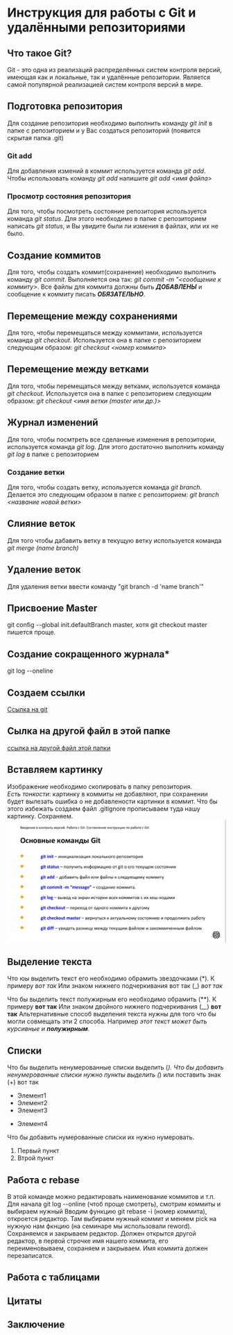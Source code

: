 # Инструкция для работы с Git и удалёнными репозиториями

## Что такое Git?
Git - это одна из реализаций распределённых систем контроля версий, имеющая как и локальные, так и удалённые репозитории. Является самой популярной реализацией систем контроля версий в мире.
## Подготовка репозитория
Для создание репозитория необходимо выполнить команду *git init*  в папке с репозиторием и у Вас создаться репозиторий (появится скрытая папка .git)


### Git add
Для добавления измений в коммит используется команда *git add*. Чтобы использовать команду *git add* напишите *git add <имя файла>*

### Просмотр состояния репозитория
Для того, чтобы посмотреть состояние репозитория используется команда *git status*. Для этого необходимо в папке с репозиторием написать *git status*, и Вы увидите были ли измения в файлах, или их не было.

## Создание коммитов
Для того, чтобы создать коммит(сохранение) необходимо выполнить команду *git commit*. Выполняется она так: *git commit -m "<сообщение к коммиту>*. Все файлы для коммита должны быть ***ДОБАВЛЕНЫ*** и сообщение к коммиту писать ***ОБЯЗАТЕЛЬНО***.

## Перемещение между сохранениями
Для того, чтобы перемещаться между коммитами, используется команда *git checkout*. Используется она в папке с репозиторием следующим образом: *git checkout <номер коммита>*

## Перемещение между ветками
Для того, чтобы перемещаться между ветками, используется команда *git checkout*. Используется она в папке с репозиторием следующим образом: *git checkout <имя ветки (master  или др.)>*

## Журнал изменений
Для того, чтобы посмтреть все сделанные изменения в репозитории, используется команда *git log*. Для этого достаточно выполнить команду *git log* в папке с репозиторием

### Создание ветки

Для того, чтобы создать ветку, используется команда *git branch*. Делается это следующим образом в папке с репозиторием: *git branch <название новой ветки>*

## Слияние веток

Для того чтобы дабавить ветку в текущую ветку используется команда *git merge (name branch)*

## Удаление веток
Для удаления ветки ввести команду "git branch -d 'name branch'"

## Присвоение Master
git config --global init.defaultBranch master, хотя git checkout master пишется проще.

## Создание сокращенного журнала*
git log --oneline

## Создаем ссылки

  [Ссылка на git](https://git-scm.com/book/ru/v2/%D0%9E%D1%81%D0%BD%D0%BE%D0%B2%D1%8B-Git-%D0%A1%D0%BE%D0%B7%D0%B4%D0%B0%D0%BD%D0%B8%D0%B5-Git-%D1%80%D0%B5%D0%BF%D0%BE%D0%B7%D0%B8%D1%82%D0%BE%D1%80%D0%B8%D1%8F)

## Сылка на другой файл в этой папке

 [ссылка на другой файл этой папки](./script.js)


 ## Вставляем картинку

 Изображение необходимо скопировать в папку репозитория.<br>
 _Есть тонкости_: картинку в коммиты не добавляют, при сохранении будет вылезать ошибка о не добавлености картинки в коммит. Что бы этого избежать создаем файл .gitignore прописываем туда нашу картинку. Сохраняем.
 ![команды git](команды_гит.jpeg)

## Выделение текста

Что юы выделить текст его необходимо обрамить звездочками (*). К примеру *вот так* Или знаком нижнего подчеркивания вот так (_) _вот так_

Что бы выделить текст полужирным его необходимо обрамить (**). К примеру **вот так** Или знаком двойного нижнего подчеркивания (__) __вот так__
Альтернативные способ выделения текста нужны для того что бы могли совмещать эти 2 способа. Например _этот текст может быть курсивные и **полужирным**._

## Списки
Что бы выделить ненумерованные списки выделить (*).
Что бы добавить ненумерованные списки нужно пункты выделить (*) или поставить знак (+) вот так
* Элемент1
* Элемент2
* Элемент3
+ Элемент4

Что бы добавить нумерованные списки их нужно нумеровать. 
1. Первый пункт
2. Втрой пункт

## Работа с  rebase

В этой команде можно редактировать наименование коммитов и т.п.
Для начала git log --online (чтоб проще смотреть), смотрим коммиты и выбираем нужный
Вводим функцию git rebase -i (номер коммита), откроется редактор. Там выбираем нужный коммит и меняем pick на нужную нам фкнцию (на семинаре мы использовали reword). Сохраняемся и закрываем редактор. Должен открытся другой редактор, в первой строчке имя нашего коммита, его переименовываем, сохраняем и закрываем. Имя коммита должен перезаписатся.


## Работа с таблицами

## Цитаты

## Заключение


